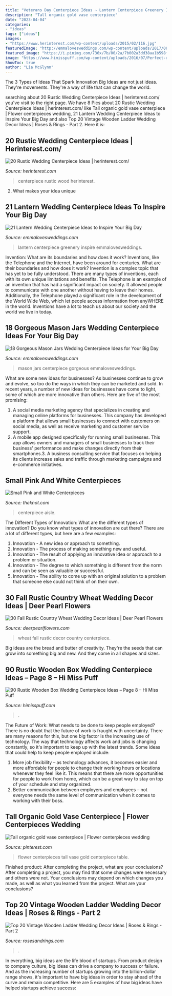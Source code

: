 ```yaml
---
title: "Veterans Day Centerpiece Ideas ~ Lantern Centerpiece Greenery Inspire Emmalovesweddings"
description: "Tall organic gold vase centerpiece"
date: "2023-04-04"
categories:
- "ideas"
tags: ["ideas"]
images:
- "https://www.herinterest.com/wp-content/uploads/2015/02/116.jpg"
featuredImage: "http://emmalovesweddings.com/wp-content/uploads/2017/08/trending-lantern-wedding-centerpiece-with-greenery.jpg"
featured_image: "https://i.pinimg.com/736x/7b/00/2a/7b002a3dd38aa1b598f0caef037e5e4b.jpg"
image: "https://www.himisspuff.com/wp-content/uploads/2016/07/Perfect-rustic-wedding-centerpiece-e1577155696940.jpg"
ShowToc: true
author: "Lia McGlynn"
---
```



The 3 Types of Ideas That Spark Innovation
Big Ideas are not just ideas. They're movements. They're a way of life that can change the world.

	

		
searching about 20 Rustic Wedding Centerpiece Ideas | herinterest.com/ you've visit to the right page. We have 8 Pics about 20 Rustic Wedding Centerpiece Ideas | herinterest.com/ like Tall organic gold vase centerpiece | Flower centerpieces wedding, 21 Lantern Wedding Centerpiece Ideas to Inspire Your Big Day and also Top 20 Vintage Wooden Ladder Wedding Decor Ideas | Roses &amp; Rings - Part 2. Here it is:
		
    
## 20 Rustic Wedding Centerpiece Ideas | Herinterest.com/

<img loading=lazy src="https://www.herinterest.com/wp-content/uploads/2015/02/116.jpg" onerror="this.onerror=null;this.src='https://tse1.mm.bing.net/th?id=OIP.6bo6oWtbNE0CsBu35QtIVgHaKH&amp;pid=15.1';" alt="20 Rustic Wedding Centerpiece Ideas | herinterest.com/">

_Source: herinterest.com_

>centerpiece rustic wood herinterest. 

	

2. What makes your idea unique 

    
## 21 Lantern Wedding Centerpiece Ideas To Inspire Your Big Day

<img loading=lazy src="http://emmalovesweddings.com/wp-content/uploads/2017/08/trending-lantern-wedding-centerpiece-with-greenery.jpg" onerror="this.onerror=null;this.src='https://tse1.mm.bing.net/th?id=OIP.JLb-4OZMR_yScpaK5es3MgHaKH&amp;pid=15.1';" alt="21 Lantern Wedding Centerpiece Ideas to Inspire Your Big Day">

_Source: emmalovesweddings.com_

>lantern centerpiece greenery inspire emmalovesweddings. 

	

Invention: What are its boundaries and how does it work?
Inventions, like the Telephone and the Internet, have been around for centuries. What are their boundaries and how does it work? Invention is a complex topic that has yet to be fully understood. There are many types of inventions, each with its own unique limitations and benefits. The Telephone is an example of an invention that has had a significant impact on society. It allowed people to communicate with one another without having to leave their homes. Additionally, the Telephone played a significant role in the development of the World Wide Web, which let people access information from anyWHERE in the world. Inventions have a lot to teach us about our society and the world we live in today.

    
## 18 Gorgeous Mason Jars Wedding Centerpiece Ideas For Your Big Day

<img loading=lazy src="https://emmalovesweddings.com/wp-content/uploads/2017/11/photos-in-mason-jars-vintage-wedding-centerpiece-ideas.jpg" onerror="this.onerror=null;this.src='https://tse4.mm.bing.net/th?id=OIP.wB3VzybQokHLgqoBKDn72QHaLH&amp;pid=15.1';" alt="18 Gorgeous Mason Jars Wedding Centerpiece Ideas for Your Big Day">

_Source: emmalovesweddings.com_

>mason jars centerpiece gorgeous emmalovesweddings. 

	

What are some new ideas for businesses?
As businesses continue to grow and evolve, so too do the ways in which they can be marketed and sold. In recent years, a number of new ideas for businesses have come to light, some of which are more innovative than others. Here are five of the most promising:
1. A social media marketing agency that specializes in creating and managing online platforms for businesses. This company has developed a platform that allows small businesses to connect with customers on social media, as well as receive marketing and customer service support.
2. A mobile app designed specifically for running small businesses. This app allows owners and managers of small businesses to track their business' performance and make changes directly from their smartphones.3. A business consulting service that focuses on helping its clients increase sales and traffic through marketing campaigns and e-commerce initiatives.
    
## Small Pink And White Centerpieces

<img loading=lazy src="https://apis.xogrp.com/media-api/images/00b72f42-f176-19bd-b144-71307ac0ff54" onerror="this.onerror=null;this.src='https://tse1.mm.bing.net/th?id=OIP.R50ESxADOnA-DCM2jjdHpAHaLI&amp;pid=15.1';" alt="Small Pink and White Centerpieces">

_Source: theknot.com_

>centerpiece aisle. 

	

The Different Types of Innovation: What are the different types of innovation?
Do you know what types of innovation are out there? There are a lot of different types, but here are a few examples: 
1. Innovation - A new idea or approach to something. 
2. Innovation - The process of making something new and useful. 
3. Innovation - The result of applying an innovative idea or approach to a problem or situation. 
4. Innovation - The degree to which something is different from the norm and can be seen as valuable or successful. 
5. Innovation - The ability to come up with an original solution to a problem that someone else could not think of on their own.

    
## 30 Fall Rustic Country Wheat Wedding Decor Ideas | Deer Pearl Flowers

<img loading=lazy src="https://www.deerpearlflowers.com/wp-content/uploads/2016/08/wheat-fall-wedding-centerpiece.jpg" onerror="this.onerror=null;this.src='https://tse2.mm.bing.net/th?id=OIP.Nfu06de0gJMBkuMjh0EofAHaLH&amp;pid=15.1';" alt="30 Fall Rustic Country Wheat Wedding Decor Ideas | Deer Pearl Flowers">

_Source: deerpearlflowers.com_

>wheat fall rustic decor country centerpiece. 

	

Big ideas are the bread and butter of creativity. They're the seeds that can grow into something big and new. And they come in all shapes and sizes.

    
## 90 Rustic Wooden Box Wedding Centerpiece Ideas – Page 8 – Hi Miss Puff

<img loading=lazy src="https://www.himisspuff.com/wp-content/uploads/2016/07/Perfect-rustic-wedding-centerpiece-e1577155696940.jpg" onerror="this.onerror=null;this.src='https://tse4.mm.bing.net/th?id=OIP.Lr5im2PD9nErUMFUBHMO0AHaLJ&amp;pid=15.1';" alt="90 Rustic Wooden Box Wedding Centerpiece Ideas – Page 8 – Hi Miss Puff">

_Source: himisspuff.com_

>. 

	

The Future of Work: What needs to be done to keep people employed?
There is no doubt that the future of work is fraught with uncertainty. There are many reasons for this, but one big factor is the increasing use of technology. The way that technology affects work and jobs is changing constantly, so it's important to keep up with the latest trends. Some ideas that could help to keep people employed include: 
1) More job flexibility – as technology advances, it becomes easier and more affordable for people to change their working hours or locations whenever they feel like it. This means that there are more opportunities for people to work from home, which can be a great way to stay on top of your schedule and stay organized. 
2) Better communication between employers and employees – not everyone needs the same level of communication when it comes to working with their boss.

    
## Tall Organic Gold Vase Centerpiece | Flower Centerpieces Wedding

<img loading=lazy src="https://i.pinimg.com/736x/7b/00/2a/7b002a3dd38aa1b598f0caef037e5e4b.jpg" onerror="this.onerror=null;this.src='https://tse4.mm.bing.net/th?id=OIP.otuzNnp34nLtSTq2mnIaxQHaLG&amp;pid=15.1';" alt="Tall organic gold vase centerpiece | Flower centerpieces wedding">

_Source: pinterest.com_

>flower centerpieces tall vase gold centerpiece table. 

	

Finished product: After completing the project, what are your conclusions?
After completing a project, you may find that some changes were necessary and others were not. Your conclusions may depend on which changes you made, as well as what you learned from the project. What are your conclusions?

    
## Top 20 Vintage Wooden Ladder Wedding Decor Ideas | Roses &amp; Rings - Part 2

<img loading=lazy src="http://www.rosesandrings.com/wp-content/uploads/2018/04/Vintage-Wedding-Ladder-Decor.jpg" onerror="this.onerror=null;this.src='https://tse4.mm.bing.net/th?id=OIP.fnkXiLmwrBMDh6LQs0lDwQHaLH&amp;pid=15.1';" alt="Top 20 Vintage Wooden Ladder Wedding Decor Ideas | Roses &amp; Rings - Part 2">

_Source: rosesandrings.com_

>. 

	

In everything, big ideas are the life blood of startups. From product design to company culture, big ideas can drive a company to success or failure. And as the increasing number of startups growing into the billion-dollar range shows, it's important to have big ideas in order to stay ahead of the curve and remain competitive. Here are 5 examples of how big ideas have helped startups achieve success: 
